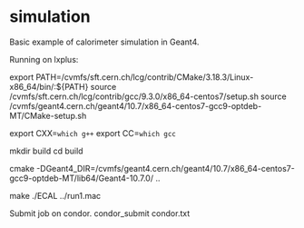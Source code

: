 # simulation
Basic example of calorimeter simulation in Geant4. 

Running on lxplus: 

export PATH=/cvmfs/sft.cern.ch/lcg/contrib/CMake/3.18.3/Linux-x86_64/bin/:${PATH}
source /cvmfs/sft.cern.ch/lcg/contrib/gcc/9.3.0/x86_64-centos7/setup.sh 
source /cvmfs/geant4.cern.ch/geant4/10.7/x86_64-centos7-gcc9-optdeb-MT/CMake-setup.sh 

export CXX=`which g++`
export CC=`which gcc`

mkdir build 
cd build 

cmake -DGeant4_DIR=/cvmfs/geant4.cern.ch/geant4/10.7/x86_64-centos7-gcc9-optdeb-MT/lib64/Geant4-10.7.0/ ..

make 
./ECAL ../run1.mac

Submit job on condor.
condor_submit condor.txt
